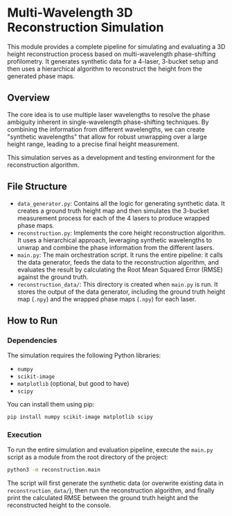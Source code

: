# Multi-Wavelength 3D Reconstruction Simulation

This module provides a complete pipeline for simulating and evaluating a 3D height reconstruction process based on multi-wavelength phase-shifting profilometry. It generates synthetic data for a 4-laser, 3-bucket setup and then uses a hierarchical algorithm to reconstruct the height from the generated phase maps.

## Overview

The core idea is to use multiple laser wavelengths to resolve the phase ambiguity inherent in single-wavelength phase-shifting techniques. By combining the information from different wavelengths, we can create "synthetic wavelengths" that allow for robust unwrapping over a large height range, leading to a precise final height measurement.

This simulation serves as a development and testing environment for the reconstruction algorithm.

## File Structure

- `data_generator.py`: Contains all the logic for generating synthetic data. It creates a ground truth height map and then simulates the 3-bucket measurement process for each of the 4 lasers to produce wrapped phase maps.
- `reconstruction.py`: Implements the core height reconstruction algorithm. It uses a hierarchical approach, leveraging synthetic wavelengths to unwrap and combine the phase information from the different lasers.
- `main.py`: The main orchestration script. It runs the entire pipeline: it calls the data generator, feeds the data to the reconstruction algorithm, and evaluates the result by calculating the Root Mean Squared Error (RMSE) against the ground truth.
- `reconstruction_data/`: This directory is created when `main.py` is run. It stores the output of the data generator, including the ground truth height map (`.npy`) and the wrapped phase maps (`.npy`) for each laser.

## How to Run

### Dependencies

The simulation requires the following Python libraries:
- `numpy`
- `scikit-image`
- `matplotlib` (optional, but good to have)
- `scipy`

You can install them using pip:
```bash
pip install numpy scikit-image matplotlib scipy
```

### Execution

To run the entire simulation and evaluation pipeline, execute the `main.py` script as a module from the root directory of the project:

```bash
python3 -m reconstruction.main
```

The script will first generate the synthetic data (or overwrite existing data in `reconstruction_data/`), then run the reconstruction algorithm, and finally print the calculated RMSE between the ground truth height and the reconstructed height to the console.
